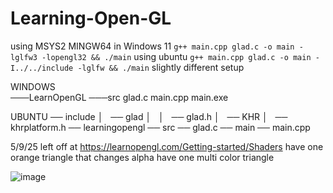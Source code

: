 # Learning-Open-GL

using MSYS2 MINGW64 in Windows 11 `g++ main.cpp glad.c -o main -lglfw3 -lopengl32 && ./main`
using ubuntu `g++ main.cpp glad.c -o main -I../../include -lglfw && ./main` 
slightly different setup

WINDOWS  
───LearnOpenGL
    ───src
            glad.c
            main.cpp
            main.exe
            
UBUNTU
── include
│   ── glad
│   │   ── glad.h
│   ── KHR
│       ── khrplatform.h
── learningopengl
    ── src
        ── glad.c
        ── main
        ── main.cpp


5/9/25
left off at https://learnopengl.com/Getting-started/Shaders
have one orange triangle that changes alpha 
have one multi color triangle


![image](https://github.com/user-attachments/assets/3124bac2-1074-4252-bc88-97273ffc63d4)
